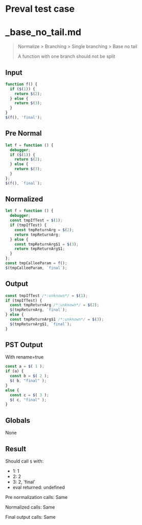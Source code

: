 # Preval test case

# _base_no_tail.md

> Normalize > Branching > Single branching > Base no tail
>
> A function with one branch should not be split

## Input

`````js filename=intro
function f() {
  if ($(1)) {
    return $(2);
  } else {
    return $(3);
  }
}
$(f(), 'final');
`````

## Pre Normal


`````js filename=intro
let f = function () {
  debugger;
  if ($(1)) {
    return $(2);
  } else {
    return $(3);
  }
};
$(f(), `final`);
`````

## Normalized


`````js filename=intro
let f = function () {
  debugger;
  const tmpIfTest = $(1);
  if (tmpIfTest) {
    const tmpReturnArg = $(2);
    return tmpReturnArg;
  } else {
    const tmpReturnArg$1 = $(3);
    return tmpReturnArg$1;
  }
};
const tmpCalleeParam = f();
$(tmpCalleeParam, `final`);
`````

## Output


`````js filename=intro
const tmpIfTest /*:unknown*/ = $(1);
if (tmpIfTest) {
  const tmpReturnArg /*:unknown*/ = $(2);
  $(tmpReturnArg, `final`);
} else {
  const tmpReturnArg$1 /*:unknown*/ = $(3);
  $(tmpReturnArg$1, `final`);
}
`````

## PST Output

With rename=true

`````js filename=intro
const a = $( 1 );
if (a) {
  const b = $( 2 );
  $( b, "final" );
}
else {
  const c = $( 3 );
  $( c, "final" );
}
`````

## Globals

None

## Result

Should call `$` with:
 - 1: 1
 - 2: 2
 - 3: 2, 'final'
 - eval returned: undefined

Pre normalization calls: Same

Normalized calls: Same

Final output calls: Same
